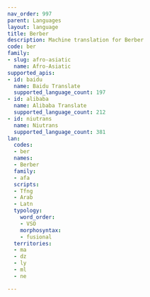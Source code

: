 ```yaml
---
nav_order: 997
parent: Languages
layout: language
title: Berber
description: Machine translation for Berber
code: ber
family:
- slug: afro-asiatic
  name: Afro-Asiatic
supported_apis:
- id: baidu
  name: Baidu Translate
  supported_language_count: 197
- id: alibaba
  name: Alibaba Translate
  supported_language_count: 212
- id: niutrans
  name: Niutrans
  supported_language_count: 381
lan:
  codes:
  - ber
  names:
  - Berber
  family:
  - afa
  scripts:
  - Tfng
  - Arab
  - Latn
  typology:
    word_order:
    - VSO
    morphosyntax:
    - fusional
  territories:
  - ma
  - dz
  - ly
  - ml
  - ne

---
```


